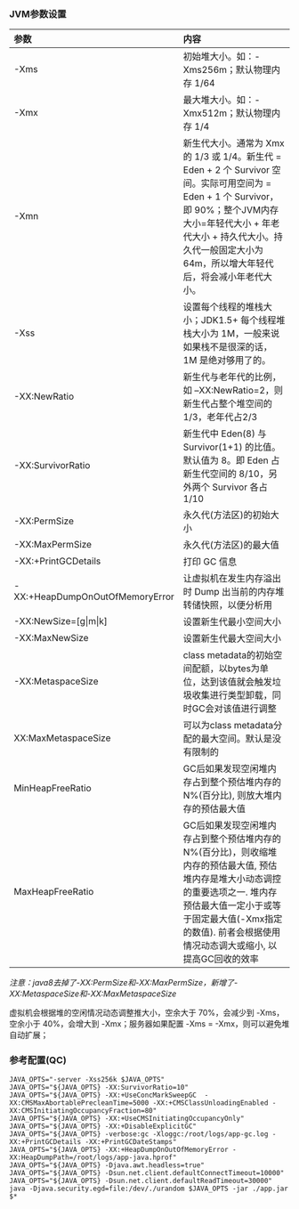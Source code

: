 ### JVM参数设置

| 参数 | 内容 |
| :--- | :--- |
| -Xms | 初始堆大小。如：-Xms256m；默认物理内存 1/64 |
| -Xmx | 最大堆大小。如：-Xmx512m；默认物理内存 1/4 |
| -Xmn | 新生代大小。通常为 Xmx 的 1/3 或 1/4。新生代 = Eden + 2 个 Survivor 空间。实际可用空间为 = Eden + 1 个 Survivor，即 90%；整个JVM内存大小=年轻代大小 + 年老代大小 + 持久代大小。持久代一般固定大小为64m，所以增大年轻代后，将会减小年老代大小。 |
| -Xss | 设置每个线程的堆栈大小；JDK1.5+ 每个线程堆栈大小为 1M，一般来说如果栈不是很深的话， 1M 是绝对够用了的。 |
| -XX:NewRatio | 新生代与老年代的比例，如 –XX:NewRatio=2，则新生代占整个堆空间的1/3，老年代占2/3 |
| -XX:SurvivorRatio | 新生代中 Eden\(8\) 与 Survivor\(1+1\) 的比值。默认值为 8。即 Eden 占新生代空间的 8/10，另外两个 Survivor 各占 1/10 |
| -XX:PermSize | 永久代\(方法区\)的初始大小 |
| -XX:MaxPermSize | 永久代\(方法区\)的最大值 |
| -XX:+PrintGCDetails | 打印 GC 信息 |
| -XX:+HeapDumpOnOutOfMemoryError | 让虚拟机在发生内存溢出时 Dump 出当前的内存堆转储快照，以便分析用 |
| -XX:NewSize=\[g\|m\|k\] | 设置新生代最小空间大小 |
| -XX:MaxNewSize | 设置新生代最大空间大小 |
| -XX:MetaspaceSize | class metadata的初始空间配额，以bytes为单位，达到该值就会触发垃圾收集进行类型卸载，同时GC会对该值进行调整 |
| XX:MaxMetaspaceSize | 可以为class metadata分配的最大空间。默认是没有限制的 |
| MinHeapFreeRatio | GC后如果发现空闲堆内存占到整个预估堆内存的N%\(百分比\), 则放大堆内存的预估最大值 |
| MaxHeapFreeRatio | GC后如果发现空闲堆内存占到整个预估堆内存的N%\(百分比\)，则收缩堆内存的预估最大值, 预估堆内存是堆大小动态调控的重要选项之一. 堆内存预估最大值一定小于或等于固定最大值\(-Xmx指定的数值\). 前者会根据使用情况动态调大或缩小, 以提高GC回收的效率 |

_注意：java8去掉了-XX:PermSize和-XX:MaxPermSize，新增了-XX:MetaspaceSize和-XX:MaxMetaspaceSize_

虚拟机会根据堆的空闲情况动态调整推大小，空余大于 70%，会减少到 -Xms，空余小于 40%，会增大到 -Xmx；服务器如果配置 -Xms = -Xmx，则可以避免堆自动扩展；

### 参考配置\(QC\)

```
JAVA_OPTS="-server -Xss256k $JAVA_OPTS"
JAVA_OPTS="${JAVA_OPTS} -XX:SurvivorRatio=10"
JAVA_OPTS="${JAVA_OPTS} -XX:+UseConcMarkSweepGC  -XX:CMSMaxAbortablePrecleanTime=5000 -XX:+CMSClassUnloadingEnabled -XX:CMSInitiatingOccupancyFraction=80"
JAVA_OPTS="${JAVA_OPTS} -XX:+UseCMSInitiatingOccupancyOnly"
JAVA_OPTS="${JAVA_OPTS} -XX:+DisableExplicitGC"
JAVA_OPTS="${JAVA_OPTS} -verbose:gc -Xloggc:/root/logs/app-gc.log -XX:+PrintGCDetails -XX:+PrintGCDateStamps"
JAVA_OPTS="${JAVA_OPTS} -XX:+HeapDumpOnOutOfMemoryError -XX:HeapDumpPath=/root/logs/app-java.hprof"
JAVA_OPTS="${JAVA_OPTS} -Djava.awt.headless=true"
JAVA_OPTS="${JAVA_OPTS} -Dsun.net.client.defaultConnectTimeout=10000"
JAVA_OPTS="${JAVA_OPTS} -Dsun.net.client.defaultReadTimeout=30000"
java -Djava.security.egd=file:/dev/./urandom $JAVA_OPTS -jar ./app.jar  $*
```



